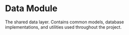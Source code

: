 # Data Module

The shared data layer. Contains common models, database implementations, and utilities used throughout the project.